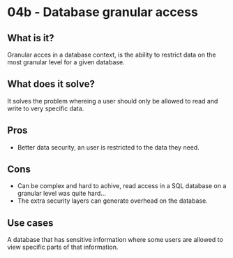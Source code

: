# 04b - Database granular access

## What is it?

Granular acces in a database context, is the ability to restrict data on the most granular level for a given database.

## What does it solve?

It solves the problem whereing a user should only be allowed to read and write to very specific data.

## Pros

- Better data security, an user is restricted to the data they need.

## Cons

- Can be complex and hard to achive, read access in a SQL database on a granular level was quite hard...
- The extra security layers can generate overhead on the database.

## Use cases

A database that has sensitive information where some users are allowed to view specific parts of that information.
